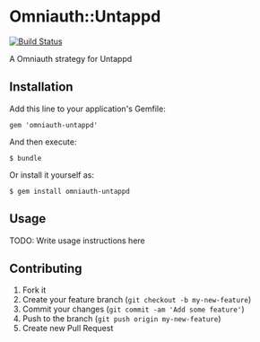 # Omniauth::Untappd

[![Build Status](https://travis-ci.org/strangnet/omniauth-untappd.png)](https://travis-ci.org/strangnet/omniauth-untappd)

A Omniauth strategy for Untappd

## Installation

Add this line to your application's Gemfile:

    gem 'omniauth-untappd'

And then execute:

    $ bundle

Or install it yourself as:

    $ gem install omniauth-untappd

## Usage

TODO: Write usage instructions here

## Contributing

1. Fork it
2. Create your feature branch (`git checkout -b my-new-feature`)
3. Commit your changes (`git commit -am 'Add some feature'`)
4. Push to the branch (`git push origin my-new-feature`)
5. Create new Pull Request
